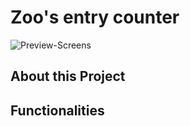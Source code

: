 # Zoo's entry counter

![Preview-Screens](https://github.com/devWeslei/zoo-s-entry-counter/blob/main/assets/demo%201.gif)


## About this Project




## Functionalities
